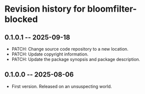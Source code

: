 # Revision history for bloomfilter-blocked

## 0.1.0.1 -- 2025-09-18

* PATCH: Change source code repository to a new location.
* PATCH: Update copyright information.
* PATCH: Update the package synopsis and package description.

## 0.1.0.0 -- 2025-08-06

* First version. Released on an unsuspecting world.
